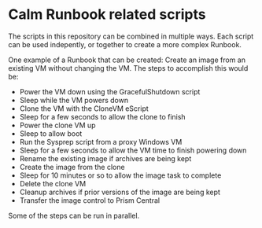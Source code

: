 # Calm Runbook related scripts 

The scripts in this repository can be combined in multiple ways.  Each script can be used indepently, or together to create a more complex Runbook.

One example of a Runbook that can be created:
Create an image from an existing VM without changing the VM.  The steps to accomplish this would be:
* Power the VM down using the GracefulShutdown script
* Sleep while the VM powers down
* Clone the VM with the CloneVM eScript
* Sleep for a few seconds to allow the clone to finish
* Power the clone VM up
* Sleep to allow boot 
* Run the Sysprep script from a proxy Windows VM
* Sleep for a few seconds to allow the VM time to finish powering down
* Rename the existing image if archives are being kept
* Create the image from the clone
* Sleep for 10 minutes or so to allow the image task to complete
* Delete the clone VM
* Cleanup archives if prior versions of the image are being kept
* Transfer the image control to Prism Central

Some of the steps can be run in parallel. 